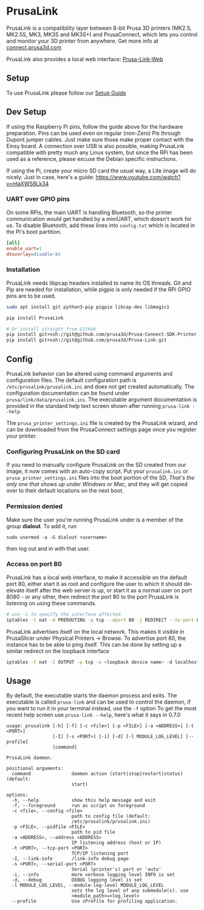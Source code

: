 # PrusaLink

PrusaLink is a compatibility layer between 8-bit Prusa 3D printers
(MK2.5, MK2.5S, MK3, MK3S and MK3S+) and PrusaConnect, which lets you
control and monitor your 3D printer from anywhere.
Get more info at [connect.prusa3d.com](https://connect.prusa3d.com/)

PrusaLink also provides a local web interface:
[Prusa-Link-Web](https://github.com/prusa3d/Prusa-Link-Web)


## Setup
To use PrusaLink please follow our
[Setup Guide](https://help.prusa3d.com/guide/prusalink-and-prusa-connect-mk3-s-_221744)

## Dev Setup
If using the Raspberry Pi pins, follow the guide above for the hardware
preparation. Pins can be used even on regular (non-Zero) Pis
through Dupont jumper cables. Just make sure those make proper contact
with the Einsy board. A connection over USB is also possible,
making PrusaLink compatible with pretty much any Linux system,
but since the RPi has been used as a reference, please excuse the Debian
specific instructions.

If using the Pi, create your micro SD card the usual way,
a Lite image will do nicely.
Just in case, here's a guide: https://www.youtube.com/watch?v=ntaXWS8Lk34

### UART over GPIO pins
On some RPis, the main UART is handling Bluetooth, so the printer
communication would get handled by a miniUART, which doesn't work for us.
To disable Bluetooth, add these lines into `config.txt` which is located in
the Pi's boot partition.
```ini
[all]
enable_uart=1
dtoverlay=disable-bt
```

### Installation
PrusaLink needs libpcap headers installed to name its OS threads.
Git and Pip are needed for installation, while pigpio is only needed if the
RPi GPIO pins are to be used.

```bash
sudo apt install git python3-pip pigpio libcap-dev libmagic1

pip install PrusaLink

# Or install straight from GitHub
pip install git+ssh://git@github.com/prusa3d/Prusa-Connect-SDK-Printer.git
pip install git+ssh://git@github.com/prusa3d/Prusa-Link.git
```

## Config
PrusaLink behavior can be altered using command arguments and configuration
files. The default configuration path is `/etc/prusalink/prusalink.ini` and
does not get created automatically. The configuration documentation can be
found under `prusa/link/data/prusalink.ini`. The executable argument
documentation is provided in the standard help text screen shown after
running `prusa-link --help`

The `prusa_printer_settings.ini` file is created by the PrusaLink wizard,
and can be downloaded from the PrusaConnect settings page once you
 register your printer.

### Configuring PrusaLink on the SD card
If you need to manually configure PrusaLink on the SD created from our image,
it now comes with an auto-copy script. Put your `prusalink.ini` or
`prusa_printer_settings.ini` files into the boot portion of the SD,
*That's the only one that shows up under Windows or Mac,*
and they will get copied over to their default locations on the next boot.

### Permission denied
Make sure the user you're running PrusaLink under is a member of the group
**dialout**. To add it, run

```sudo usermod -a -G dialout <username>```

then log out and in with that user.

### Access on port 80
PrusaLink has a local web interface, to make it accessible
on the default port 80, either start it as root and configure the user to which
it should de-elevate itself after the web server is up, or start it as a normal
user on port 8080 - or any other, then redirect the port 80 to the port
PrusaLink is listening on using these commands.

```bash
# use -i to specify the interface affected
iptables -t nat -A PREROUTING -p tcp --dport 80 -j REDIRECT --to-port 8080
```
PrusaLink advertises itself on the local network. This makes it visible
in PrusaSlicer under Physical Printers -> Browse. To advertise port 80,
the instance has to be able to ping itself. This can be done by setting up a
similar redirect on the loopback interface
```bash
iptables -t nat -I OUTPUT -p tcp -o <loopback device name> -d localhost --dport 80 -j REDIRECT --to-ports 8080
```

## Usage
By default, the executable starts the daemon process and exits.
The executable is called `prusa-link` and can be used to control the daemon,
if you want to run it in your terminal instead, use the `-f` option
To get the most recent help screen use `prusa-link --help`, here's
what it says in 0.7.0
```
usage: prusalink [-h] [-f] [-c <file>] [-p <FILE>] [-a <ADDRESS>] [-t <PORT>]
                 [-I] [-s <PORT>] [-i] [-d] [-l MODULE_LOG_LEVEL] [--profile]
                 [command]

PrusaLink daemon.

positional arguments:
  command               daemon action (start|stop|restart|status) (default:
                        start)

options:
  -h, --help            show this help message and exit
  -f, --foreground      run as script on foreground
  -c <file>, --config <file>
                        path to config file (default:
                        /etc/prusalink/prusalink.ini)
  -p <FILE>, --pidfile <FILE>
                        path to pid file
  -a <ADDRESS>, --address <ADDRESS>
                        IP listening address (host or IP)
  -t <PORT>, --tcp-port <PORT>
                        TCP/IP listening port
  -I, --link-info       /link-info debug page
  -s <PORT>, --serial-port <PORT>
                        Serial (printer's) port or 'auto'
  -i, --info            more verbose logging level INFO is set
  -d, --debug           DEBUG logging level is set
  -l MODULE_LOG_LEVEL, --module-log-level MODULE_LOG_LEVEL
                        sets the log level of any submodule(s). use
                        <module_path>=<log_level>
  --profile             Use cProfile for profiling application.
```
